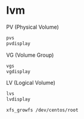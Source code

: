 # lvm
PV (Physical Volume)
```bash
pvs
pvdisplay
```
VG (Volume Group)
```bash
vgs
vgdisplay
```
LV (Logical Volume)
```bash
lvs
lvdisplay
```




```bash
xfs_growfs /dev/centos/root
```
